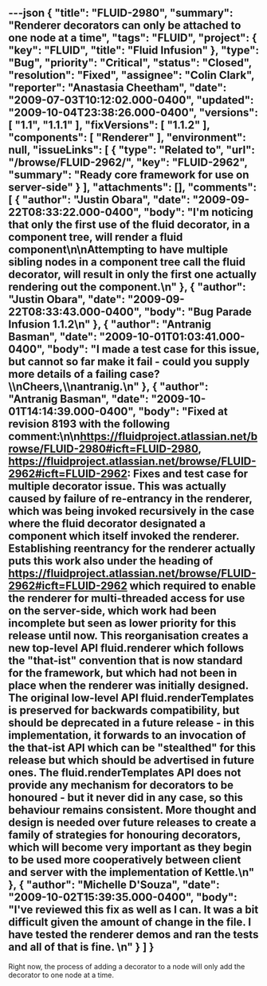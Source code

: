 ---json
{
  "title": "FLUID-2980",
  "summary": "Renderer decorators can only be attached to one node at a time",
  "tags": "FLUID",
  "project": {
    "key": "FLUID",
    "title": "Fluid Infusion"
  },
  "type": "Bug",
  "priority": "Critical",
  "status": "Closed",
  "resolution": "Fixed",
  "assignee": "Colin Clark",
  "reporter": "Anastasia Cheetham",
  "date": "2009-07-03T10:12:02.000-0400",
  "updated": "2009-10-04T23:38:26.000-0400",
  "versions": [
    "1.1",
    "1.1.1"
  ],
  "fixVersions": [
    "1.1.2"
  ],
  "components": [
    "Renderer"
  ],
  "environment": null,
  "issueLinks": [
    {
      "type": "Related to",
      "url": "/browse/FLUID-2962/",
      "key": "FLUID-2962",
      "summary": "Ready core framework for use on server-side"
    }
  ],
  "attachments": [],
  "comments": [
    {
      "author": "Justin Obara",
      "date": "2009-09-22T08:33:22.000-0400",
      "body": "I'm noticing that only the first use of the fluid decorator, in a component tree, will render a fluid component\n\nAttempting to have multiple sibling nodes in a component tree call the fluid decorator, will result in only the first one actually rendering out the component.\n"
    },
    {
      "author": "Justin Obara",
      "date": "2009-09-22T08:33:43.000-0400",
      "body": "Bug Parade Infusion 1.1.2\n"
    },
    {
      "author": "Antranig Basman",
      "date": "2009-10-01T01:03:41.000-0400",
      "body": "I made a test case for this issue, but cannot so far make it fail - could you supply more details of a failing case? \\\nCheers,\\\nantranig.\n"
    },
    {
      "author": "Antranig Basman",
      "date": "2009-10-01T14:14:39.000-0400",
      "body": "Fixed at revision 8193 with the following comment:\n\n<https://fluidproject.atlassian.net/browse/FLUID-2980#icft=FLUID-2980>, <https://fluidproject.atlassian.net/browse/FLUID-2962#icft=FLUID-2962>: Fixes and test case for multiple decorator issue. This was actually caused by failure of re-entrancy in the renderer, which was being invoked recursively in the case where the fluid decorator designated a component which itself invoked the renderer. Establishing reentrancy for the renderer actually puts this work also under the heading of <https://fluidproject.atlassian.net/browse/FLUID-2962#icft=FLUID-2962> which required to enable the renderer for multi-threaded access for use on the server-side, which work had been incomplete but seen as lower priority for this release until now. This reorganisation creates a new top-level API fluid.renderer which follows the \"that-ist\" convention that is now standard for the framework, but which had not been in place when the renderer was initially designed. The original low-level API fluid.renderTemplates is preserved for backwards compatibility, but should be deprecated in a future release - in this implementation, it forwards to an invocation of the that-ist API which can be \"stealthed\" for this release but which should be advertised in future ones. The fluid.renderTemplates API does not provide any mechanism for decorators to be honoured - but it never did in any case, so this behaviour remains consistent. More thought and design is needed over future releases to create a family of strategies for honouring decorators, which will become very important as they begin to be used more cooperatively between client and server with the implementation of Kettle.\n"
    },
    {
      "author": "Michelle D'Souza",
      "date": "2009-10-02T15:39:35.000-0400",
      "body": "I've reviewed this fix as well as I can. It was a bit difficult given the amount of change in the file. I have tested the renderer demos and ran the tests and all of that is fine.&#x20;\n"
    }
  ]
}
---
Right now, the process of adding a decorator to a node will only add the decorator to one node at a time.

        